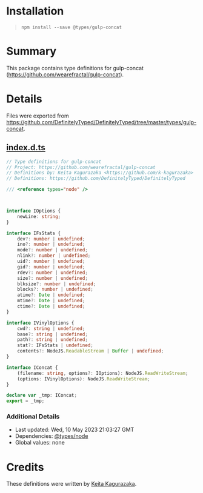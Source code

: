 # Installation
> `npm install --save @types/gulp-concat`

# Summary
This package contains type definitions for gulp-concat (https://github.com/wearefractal/gulp-concat).

# Details
Files were exported from https://github.com/DefinitelyTyped/DefinitelyTyped/tree/master/types/gulp-concat.
## [index.d.ts](https://github.com/DefinitelyTyped/DefinitelyTyped/tree/master/types/gulp-concat/index.d.ts)
````ts
// Type definitions for gulp-concat
// Project: https://github.com/wearefractal/gulp-concat
// Definitions by: Keita Kagurazaka <https://github.com/k-kagurazaka>
// Definitions: https://github.com/DefinitelyTyped/DefinitelyTyped

/// <reference types="node" />



interface IOptions {
    newLine: string;
}

interface IFsStats {
    dev?: number | undefined;
    ino?: number | undefined;
    mode?: number | undefined;
    nlink?: number | undefined;
    uid?: number | undefined;
    gid?: number | undefined;
    rdev?: number | undefined;
    size?: number | undefined;
    blksize?: number | undefined;
    blocks?: number | undefined;
    atime?: Date | undefined;
    mtime?: Date | undefined;
    ctime?: Date | undefined;
}

interface IVinylOptions {
    cwd?: string | undefined;
    base?: string | undefined;
    path?: string | undefined;
    stat?: IFsStats | undefined;
    contents?: NodeJS.ReadableStream | Buffer | undefined;
}

interface IConcat {
    (filename: string, options?: IOptions): NodeJS.ReadWriteStream;
    (options: IVinylOptions): NodeJS.ReadWriteStream;
}

declare var _tmp: IConcat;
export = _tmp;

````

### Additional Details
 * Last updated: Wed, 10 May 2023 21:03:27 GMT
 * Dependencies: [@types/node](https://npmjs.com/package/@types/node)
 * Global values: none

# Credits
These definitions were written by [Keita Kagurazaka](https://github.com/k-kagurazaka).
